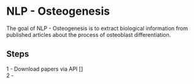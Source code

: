 
<!-- README.md is generated from README.Rmd. Please edit that file -->

# NLP - Osteogenesis

<!-- badges: start -->
<!-- badges: end -->

The goal of NLP - Osteogenesis is to extract biological information from
published articles about the process of osteoblast differentiation.

## Steps

1 - Download papers via API \[\]  
2 -
